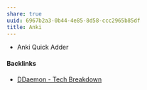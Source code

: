 ```yaml
---
share: true
uuid: 6967b2a3-0b44-4e85-8d58-ccc2965b85df
title: Anki
---
```

* Anki Quick Adder

#### Backlinks

* [DDaemon - Tech Breakdown](/457c6a22-361f-4b4b-9867-809c7c6d0316)